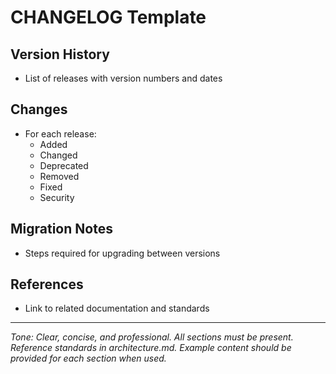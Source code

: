 # CHANGELOG Template

## Version History
- List of releases with version numbers and dates

## Changes
- For each release:
  - Added
  - Changed
  - Deprecated
  - Removed
  - Fixed
  - Security

## Migration Notes
- Steps required for upgrading between versions

## References
- Link to related documentation and standards

---

*Tone: Clear, concise, and professional. All sections must be present. Reference standards in architecture.md. Example content should be provided for each section when used.*
